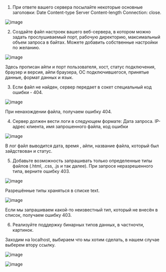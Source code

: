 1) При ответе вашего сервера посылайте некоторые основные заголовки: Date Content-type Server Content-length Connection: close.


![image](https://user-images.githubusercontent.com/90418243/146596934-ca0cca4c-b55b-406d-bf81-faf98356fd35.png)


2) Создайте файл настроек вашего веб-сервера, в котором можно задать прослушиваемый порт, рабочую директорию, максимальный объем запроса в байтах. Можете добавить собственные настройки по желанию.


![image](https://user-images.githubusercontent.com/90418243/146596986-29e1b335-c63d-4342-9455-a8976095290c.png)


Здесь прописан айпи и порт пользователя, хост, статус подключения, браузер и версия, айпи браузера, ОС подключившегося, принятые данные, формат данных и язык.


3) Если файл не найден, сервер передает в сокет специальный код ошибки - 404.


![image](https://user-images.githubusercontent.com/90418243/146598211-27801fd7-133b-400c-819c-d16d9b6f3189.png)


При ненахождении файла, получаем ошибку 404.


4) Сервер должен вести логи в следующем формате: Дата запроса. IP-адрес клиента, имя запрошенного файла, код ошибки



![image](https://user-images.githubusercontent.com/90418243/146598469-2893d740-2f04-415e-9f22-a8a9bb640e5a.png)


В лог файл выводится дата, время , айпи, название файла, который был зайдствован и статус.



5) Добавьте возможность запрашивать только определенные типы файлов (.html, .css, .js и так далее). При запросе неразрешенного типа, верните ошибку 403.


![image](https://user-images.githubusercontent.com/90418243/146598578-4ac5719b-becc-45db-a5ca-8509a5bfb8ad.png)


Разрешённые типы храняться в списке text.


![image](https://user-images.githubusercontent.com/90418243/146598754-bb877cfc-f68a-41ad-abbe-51d239878194.png)


Если мы запрашиваем какой-то неизвестный тип, который не внесён в список, получаем ошибку 403.


6) Реализуйте поддержку бинарных типов данных, в частночти, картинок.


Заходим на localhost, выбираем что мы хотим сделать, в нашем случае выберем втору ссылку.


![image](https://user-images.githubusercontent.com/90418243/146598840-05bece63-c396-4d74-aaed-00cde8254342.png)


![image](https://user-images.githubusercontent.com/90418243/146599004-7dcefd30-e2d7-4874-9772-79f09776a8da.png)

 




